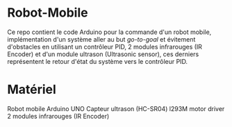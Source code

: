 # Robot-Mobile
Ce repo contient le code Arduino pour la commande d'un robot mobile, implémentation d'un système aller au but *go-to-goal* et évitement d'obstacles en utilisant un contrôleur PID, 2 modules infrarouges (IR Encoder) et d'un module ultrason (Ultrasonic sensor), ces derniers représentent le retour d'état du système vers le contrôleur PID.

# Matériel

Robot mobile
Arduino UNO
Capteur ultrason (HC-SR04)
l293M motor driver
2 modules infrarouges (IR Encoder)
